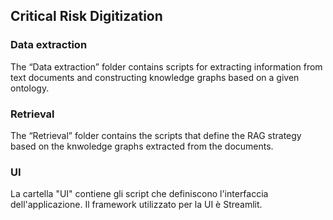 ## Critical Risk Digitization

### Data extraction

The “Data extraction” folder contains scripts for extracting information from text documents and constructing knowledge graphs based on a given ontology.

### Retrieval

The “Retrieval” folder contains the scripts that define the RAG strategy based on the knwoledge graphs extracted from the documents.

### UI

La cartella "UI" contiene gli script che definiscono l'interfaccia dell'applicazione. Il framework utilizzato per la UI è Streamlit.